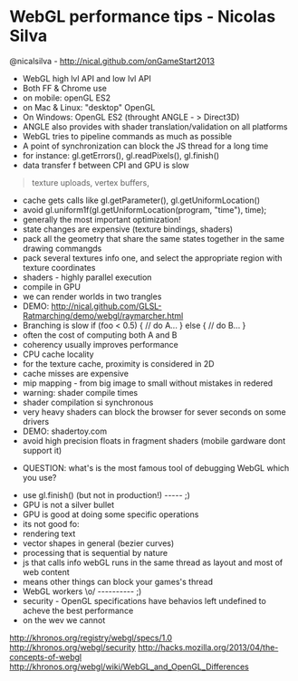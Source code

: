 WebGL performance tips - Nicolas Silva
======================================
@nicalsilva - http://nical.github.com/onGameStart2013

- WebGL high lvl API and low lvl API
- Both FF & Chrome use
 - on mobile: openGL ES2
 - on Mac & Linux: "desktop" OpenGL
 - On Windows: OpenGL ES2 (throught ANGLE - > Direct3D)
- ANGLE also provides with shader translation/validation on all platforms
- WebGL tries to pipeline commands as much as possible
- A point of synchronization can block the JS thread for a long time
- for instance: gl.getErrors(), gl.readPixels(), gl.finish()
- data transfer f between CPI and GPU is slow
 > texture uploads, vertex buffers,
- cache gets calls like gl.getParameter(), gl.getUniformLocation()
- avoid gl.uniform1f(gl.getUniformLocation(program, "time"), time);
- generally the most important optimization!
- state changes are expensive (texture bindings, shaders)
- pack all the geometry that share the same states together in the same drawing commangds
- pack several textures info one, and select the appropriate region with texture coordinates
- shaders - highly parallel execution
- compile in GPU 
- we can render worlds in two trangles
- DEMO: http://nical.github.com/GLSL-Ratmarching/demo/webgl/raymarcher.html
- Branching is slow
if (foo < 0.5) {
 // do A...
} else {
 // do B...
}
- often the cost of computing both A and B
- coherency usually  improves performance
- CPU cache locality 
- for the texture cache, proximity is considered in 2D
- cache misses are expensive
- mip mapping - from big image to small without mistakes in redered
- warning: shader compile times
- shader compilation si synchronous
- very heavy shaders can block the browser for sever seconds on some drivers
- DEMO: shadertoy.com
- avoid high precision floats in fragment shaders (mobile gardware dont support it)
* QUESTION: what's is the most famous tool of debugging WebGL which you use?
- use gl.finish() (but not in production!) ----- ;)
- GPU is not a silver bullet 
- GPU is good at doing some specific operations
- its not good fo:
 - rendering text
 - vector shapes in general (bezier curves)
 - processing that is sequential by nature
- js that calls info webGL runs in the same thread as layout and most of web content
- means other things can block your games's thread
- WebGL workers \o/ ---------- ;)
- security - OpenGL specifications have behavios left undefined to acheve the best performance
- on the wev we cannot

http://khronos.org/registry/webgl/specs/1.0
http://khronos.org/webgl/security
http://hacks.mozilla.org/2013/04/the-concepts-of-webgl
http://khronos.org/webgl/wiki/WebGL_and_OpenGL_Differences
